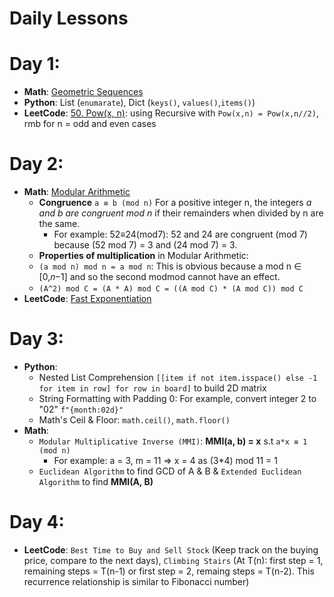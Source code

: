 # Daily Lessons

# Day 1: 
- **Math**: [Geometric Sequences](https://www.mathsisfun.com/algebra/sequences-sums-geometric.html)
- **Python**: List (`enumarate`), Dict (`keys()`, `values()`,`items()`)
- **LeetCode**: [50. Pow(x, n)](https://leetcode.com/problems/powx-n/): using Recursive with `Pow(x,n) = Pow(x,n//2)`, rmb for n = odd and even cases
# Day 2: 
- **Math**: [Modular Arithmetic](https://brilliant.org/wiki/modular-arithmetic/)
  - **Congruence** `a ≡ b (mod n)` For a positive integer n, the integers *a and b are congruent mod n* if their remainders when divided by n are the same.
    - For example: 52≡24(mod7): 52 and 24 are congruent (mod 7) because (52 mod 7) = 3 and (24 mod 7) = 3.
  - **Properties of multiplication** in Modular Arithmetic:
  - `(a mod n) mod n = a mod n`: This is obvious because a mod n ∈ [0,𝑛−1] and so the second modmod cannot have an effect.
  - `(A^2) mod C = (A * A) mod C = ((A mod C) * (A mod C)) mod C`
- **LeetCode**: [Fast Exponentiation](https://youtu.be/-3Lt-EwR_Hw)
# Day 3:
- **Python**: 
  - Nested List Comprehension `[[item if not item.isspace() else -1 for item in row] for row in board]` to build 2D matrix
  - String Formatting with Padding 0: For example, convert integer 2 to "02" `f"{month:02d}"`
  - Math's Ceil & Floor: `math.ceil()`, `math.floor()`
- **Math**: 
  - `Modular Multiplicative Inverse (MMI)`: **MMI(a, b) = x** s.t `a*x ≡ 1 (mod n)`
    - For example: a = 3, m = 11 => x = 4 as (3*4) mod 11 = 1
  - `Euclidean Algorithm` to find GCD of A & B & `Extended Euclidean Algorithm` to find **MMI(A, B)**
# Day 4:
- **LeetCode**: `Best Time to Buy and Sell Stock` (Keep track on the buying price, compare to the next days), `Climbing Stairs` (At T(n): first step = 1, remaining steps = T(n-1) or first step = 2, remaing steps = T(n-2). This recurrence relationship is similar to Fibonacci number)
